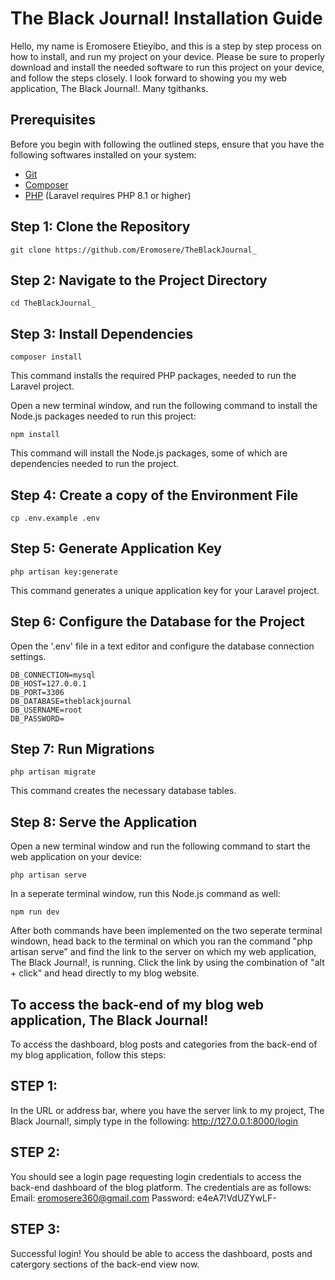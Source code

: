 # The Black Journal! Installation Guide

Hello, my name is Eromosere Etieyibo, and this is a step by step process on how to install, and run my project on your device. Please be sure to properly download and install the needed software to run this project on your device, and follow the steps closely. I look forward to showing you my web application, The Black Journal!. Many tgithanks.

## Prerequisites

Before you begin with following the outlined steps, ensure that you have the following softwares installed on your system:

-   [Git](https://git-scm.com/)
-   [Composer](https://getcomposer.org/)
-   [PHP](https://www.php.net/) (Laravel requires PHP 8.1 or higher)

## Step 1: Clone the Repository

```
git clone https://github.com/Eromosere/TheBlackJournal_
```

## Step 2: Navigate to the Project Directory

```
cd TheBlackJournal_
```

## Step 3: Install Dependencies

```
composer install
```

This command installs the required PHP packages, needed to run the Laravel project.

Open a new terminal window, and run the following command to install the Node.js packages needed to run this project:

```
npm install
```

This command will install the Node.js packages, some of which are dependencies needed to run the project.

## Step 4: Create a copy of the Environment File

```
cp .env.example .env
```

## Step 5: Generate Application Key

```
php artisan key:generate
```

This command generates a unique application key for your Laravel project.

## Step 6: Configure the Database for the Project

Open the '.env' file in a text editor and configure the database connection settings.

```
DB_CONNECTION=mysql
DB_HOST=127.0.0.1
DB_PORT=3306
DB_DATABASE=theblackjournal
DB_USERNAME=root
DB_PASSWORD=
```

## Step 7: Run Migrations

```
php artisan migrate
```

This command creates the necessary database tables.

## Step 8: Serve the Application

Open a new terminal window and run the following command to start the web application on your device:

```
php artisan serve
```

In a seperate terminal window, run this Node.js command as well:

```
npm run dev
```

After both commands have been implemented on the two seperate terminal windown, head back to the terminal on which you ran the command "php artisan serve" and find the link to the server on which my web application, The Black Journal!, is running. Click the link by using the combination of "alt + click" and head directly to my blog website.

## To access the back-end of my blog web application, The Black Journal!

To access the dashboard, blog posts and categories from the back-end of my blog application, follow this steps:

## STEP 1:

In the URL or address bar, where you have the server link to my project, The Black Journal!, simply type in the following:
http://127.0.0.1:8000/login

## STEP 2:

You should see a login page requesting login credentials to access the back-end dashboard of the blog platform. The credentials are as follows:
Email: eromosere360@gmail.com
Password: e4eA7!VdUZYwLF-

## STEP 3:

Successful login! You should be able to access the dashboard, posts and catergory sections of the back-end view now.
